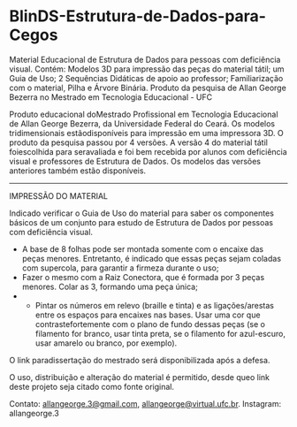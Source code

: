 # BlinDS-Estrutura-de-Dados-para-Cegos
Material Educacional de Estrutura de Dados para pessoas com deficiência visual. Contém: Modelos 3D para impressão das peças do material tátil; um Guia de Uso; 2 Sequências Didáticas de apoio ao professor; Familiarização com o material, Pilha e Árvore Binária. Produto da pesquisa de Allan George Bezerra no Mestrado em Tecnologia Educacional - UFC

Produto educacional doMestrado Profissional em Tecnologia Educacional de Allan George Bezerra, da Universidade Federal do Ceará.
Os modelos tridimensionais estãodisponíveis para impressão em uma impressora 3D. O produto da pesquisa passou por 4 versões. A versão 4 do material tátil foiescolhida para seravaliada e foi bem recebida por alunos com deficiência visual e professores de Estrutura de Dados.
Os modelos das versões anteriores também estão disponíveis.

********
IMPRESSÃO DO MATERIAL

Indicado verificar o Guia de Uso do material para saber os componentes básicos de um conjunto para estudo de Estrutura de Dados por pessoas com deficiência visual.
- A base de 8 folhas pode ser montada somente com o encaixe das peças menores. Entretanto, é indicado que essas peças sejam coladas com supercola, para garantir a firmeza durante o uso;
- Fazer o mesmo com a Raiz Conectora, que é formada por 3 peças menores. Colar as 3, formando uma peça única;
- - Pintar os números em relevo (braille e tinta) e as ligações/arestas entre os espaços para encaixes nas bases. Usar uma cor que contrastefortemente com o plano de fundo dessas peças (se o filamento for branco, usar tinta preta, se o filamento for azul-escuro, usar amarelo ou branco, por exemplo).
  


O link paradissertação do mestrado será disponibilizada após a defesa.

O uso, distribuição e alteração do material é permitido, desde queo link deste projeto seja citado como fonte original.

Contato: allangeorge.3@gmail.com, allangeorge@virtual.ufc.br.
Instagram: allangeorge.3
